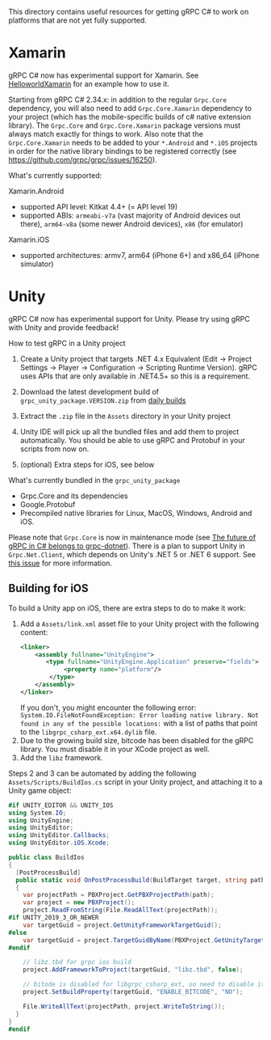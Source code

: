This directory contains useful resources for getting gRPC C# to work on
platforms that are not yet fully supported.

# Xamarin

gRPC C# now has experimental support for Xamarin.
See [HelloworldXamarin](/examples/csharp/HelloworldXamarin) for an example how to use it.

Starting from gRPC C# 2.34.x: in addition to the regular `Grpc.Core` dependency, you will also
need to add `Grpc.Core.Xamarin` dependency to your project (which has the mobile-specific builds of c# native extension library).
The `Grpc.Core` and `Grpc.Core.Xamarin` package versions must always match exactly for things to work.
Also note that the `Grpc.Core.Xamarin` needs to be added to your `*.Android` and `*.iOS` projects
in order for the native library bindings to be registered correctly (see https://github.com/grpc/grpc/issues/16250).

What's currently supported:

Xamarin.Android
- supported API level: Kitkat 4.4+ (= API level 19)
- supported ABIs: `armeabi-v7a` (vast majority of Android devices out there),
  `arm64-v8a` (some newer Android devices), `x86` (for emulator)

Xamarin.iOS
- supported architectures: armv7, arm64 (iPhone 6+) and x86_64 (iPhone simulator)

# Unity

gRPC C# now has experimental support for Unity. Please try using gRPC with
Unity and provide feedback!

How to test gRPC in a Unity project

1. Create a Unity project that targets .NET 4.x Equivalent (Edit -> Project Settings -> Player -> Configuration -> Scripting Runtime Version). gRPC uses APIs that are only available in .NET4.5+ so this is a requirement.

2. Download the latest development build of `grpc_unity_package.VERSION.zip` from
   [daily builds](https://packages.grpc.io/)

3. Extract the `.zip` file in the `Assets` directory in your Unity project

4. Unity IDE will pick up all the bundled files and add them to project automatically.
   You should be able to use gRPC and Protobuf in your scripts from now on.

5. (optional) Extra steps for iOS, see below

What's currently bundled in the `grpc_unity_package`
-  Grpc.Core and its dependencies
-  Google.Protobuf
-  Precompiled native libraries for Linux, MacOS, Windows, Android and iOS.

Please note that `Grpc.Core` is now in maintenance mode (see [The future of gRPC in C# belongs to grpc-dotnet](https://grpc.io/blog/grpc-csharp-future/)). There is a plan to support Unity in `Grpc.Net.Client`, which depends on Unity's .NET 5 or .NET 6 support. See [this issue](https://github.com/grpc/grpc-dotnet/issues/1309) for more information.

## Building for iOS

To build a Unity app on iOS, there are extra steps to do to make it work:

1. Add a `Assets/link.xml` asset file to your Unity project with the following content:
   ```xml
   <linker>
       <assembly fullname="UnityEngine">
          <type fullname="UnityEngine.Application" preserve="fields">
               <property name="platform"/>
           </type>
       </assembly>
   </linker>
   ```
   If you don't, you might encounter the following error: `System.IO.FileNotFoundException: Error loading native library. Not found in any of the possible locations:` with a list of paths that point to the `libgrpc_csharp_ext.x64.dylib` file.
2. Due to the growing build size, bitcode has been disabled for the gRPC library. You must disable it in your XCode project as well.
3. Add the `libz` framework.

Steps 2 and 3 can be automated by adding the following `Assets/Scripts/BuildIos.cs` script in your Unity project, and attaching it to a Unity game object:

```cs
#if UNITY_EDITOR && UNITY_IOS
using System.IO;
using UnityEngine;
using UnityEditor;
using UnityEditor.Callbacks;
using UnityEditor.iOS.Xcode;

public class BuildIos
{
  [PostProcessBuild]
  public static void OnPostProcessBuild(BuildTarget target, string path)
  {
    var projectPath = PBXProject.GetPBXProjectPath(path);
    var project = new PBXProject();
    project.ReadFromString(File.ReadAllText(projectPath));
#if UNITY_2019_3_OR_NEWER
    var targetGuid = project.GetUnityFrameworkTargetGuid();
#else
    var targetGuid = project.TargetGuidByName(PBXProject.GetUnityTargetName());
#endif

    // libz.tbd for grpc ios build
    project.AddFrameworkToProject(targetGuid, "libz.tbd", false);

    // bitode is disabled for libgrpc_csharp_ext, so need to disable it for the whole project
    project.SetBuildProperty(targetGuid, "ENABLE_BITCODE", "NO");

    File.WriteAllText(projectPath, project.WriteToString());
  }
}
#endif
```
